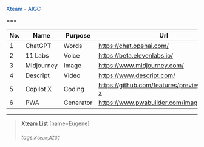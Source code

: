 <p style="color:#01469d;">Xteam - AIGC</p>
===

| No. | Name       | Purpose   | Url                                           |
| --- | ---------- | --------- | --------------------------------------------- |
| 1   | ChatGPT    | Words     | https://chat.openai.com/                      |
| 2   | 11 Labs    | Voice     | https://beta.elevenlabs.io/                   |
| 3   | Midjourney | Image     | https://www.midjourney.com/                   |
| 4   | Descript   | Video     | https://www.descript.com/                     |
| 5   | Copilot X  | Coding    | https://github.com/features/preview/copilot-x |
| 6   | PWA        | Generator | https://www.pwabuilder.com/imagegenerator     |

---
> [Xteam List](https://md.ypcloud.com/s/vhMarjdh5)
> [name=Eugene]
> ###### tags:`Xteam`,`AIGC`